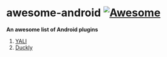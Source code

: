 # awesome-android [![Awesome](https://cdn.rawgit.com/sindresorhus/awesome/d7305f38d29fed78fa85652e3a63e154dd8e8829/media/badge.svg)](https://github.com/Mentors4EDU/awesome-android)
**An awesome list of Android plugins**
1. [YALI](https://www.opensourceagenda.com/projects/android-layout-inspector)
2. [Duckly](https://plugins.jetbrains.com/plugin/14919-duckly-pair-programming-tool)
